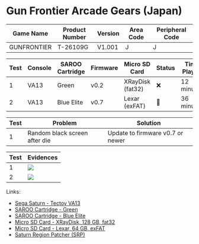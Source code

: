 # Gun Frontier Arcade Gears (Japan)

| Game Name   | Product Number | Version | Area Code | Peripheral Code |
| ----------- | -------------- | ------- | --------- | --------------- |
| GUNFRONTIER | T-26109G       | V1.001  | J         | J               |

| Test | Console | SAROO Cartridge | Firmware | Micro SD Card    | Status | Time Played |
| ---- | ------- | --------------- | -------- | ---------------- | ------ | ----------- |
| 1    | VA13    | Green           | v0.2     | XRayDisk (fat32) | :x:    | 12 minutes  |
| 2    | VA13    | Blue Elite      | v0.7     | Lexar (exFAT)    | :100:  | 36 minutes  |

| Test | Problem                       | Solution                         |
| ---- | ----------------------------- | -------------------------------- |
| 1    | Random black screen after die | Update to firmware v0.7 or newer |

| Test | Evidences                                                                                        |
| ---- | ------------------------------------------------------------------------------------------------ |
| 1    | [![](https://img.youtube.com/vi/PUDWZlP-9yQ/0.jpg)](https://www.youtube.com/watch?v=PUDWZlP-9yQ) |
| 2    | [![](https://img.youtube.com/vi/vPYzbKW3fvc/0.jpg)](https://www.youtube.com/watch?v=vPYzbKW3fvc) |

Links:

- [Sega Saturn - Tectoy VA13](../../../Info/Consoles/VA13/README.md)
- [SAROO Cartridge - Green](../../../Info/Cartridges/RetroGameParadiseStore/1.32F/README.md)
- [SAROO Cartridge - Blue Elite](../../../../Info/Cartridges/GuangzhouSanStarOnlineShop/1.6/README.md)
- [Micro SD Card - XRayDisk, 128 GB, fat32](../../../Info/SdCards/XRayDisk/128GB/fat32/README.md)
- [Micro SD Card - Lexar, 64 GB, exFAT](../../../../Info/SdCards/Lexar/64GB/exfat/README.md)
- [Saturn Region Patcher (SRP)](https://segaxtreme.net/resources/saturn-region-patcher.81/download)
